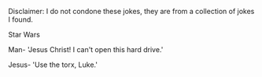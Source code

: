 Disclaimer: I do not condone these jokes, they are from a collection of jokes I found.

Star Wars

Man- 'Jesus Christ! I can't open this hard drive.'

Jesus- 'Use the torx, Luke.'

